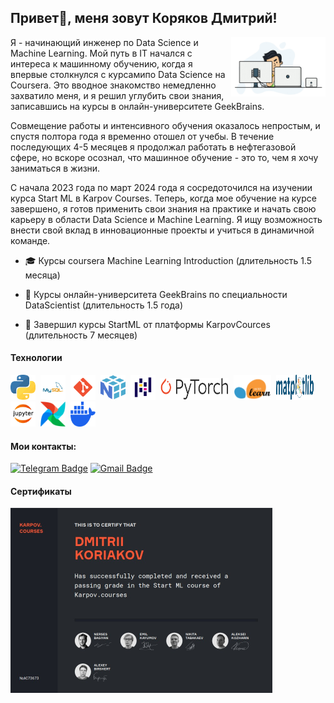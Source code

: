<!--
**koryakovda/koryakovda** is a ✨ _special_ ✨ repository because its `README.md` (this file) appears on your GitHub profile.

Here are some ideas to get you started:

- 🔭 I’m currently working on ...
- 🌱 I’m currently learning ...
- 👯 I’m looking to collaborate on ...
- 🤔 I’m looking for help with ...
- 💬 Ask me about ...
- 📫 How to reach me: ...
- 😄 Pronouns: ...
- ⚡ Fun fact: ...
-->
## Привет👋, меня зовут Коряков Дмитрий!
<!--Intro Section-->
<img src="https://github.com/abhinav-bohra/abhinav-bohra/blob/main/intro.gif" width="30%" align="right">
Я - начинающий инженер по Data Science и Machine Learning. Мой путь в IT начался с интереса к машинному обучению, когда я впервые столкнулся с курсамипо Data Science на Coursera. Это вводное знакомство немедленно захватило меня, и я решил углубить свои знания, записавшись на курсы в онлайн-университете GeekBrains.

Совмещение работы и интенсивного обучения оказалось непростым, и спустя полтора года я временно отошел от учебы. В течение последующих 4-5 месяцев я продолжал работать в нефтегазовой сфере, но вскоре осознал, что машинное обучение - это то, чем я хочу заниматься в жизни.

С начала 2023 года по март 2024 года я сосредоточился на изучении курса Start ML в Karpov Courses. Теперь, когда мое обучение на курсе завершено, я готов применить свои знания на практике и начать свою карьеру в области Data Science и Machine Learning. Я ищу возможность внести свой вклад в инновационные проекты и учиться в динамичной команде.

- :mortar_board:  Курсы coursera Machine Learning Introduction (длительность 1.5 месяца)

- :brain:  Курсы онлайн-университета GeekBrains по специальности DataScientist (длительность 1.5 года)

- :seedling: Завершил курсы StartML от платформы KarpovCources (длительность 7 месяцев)

<!--Skills Section-->
#### Технологии
<p align="left">
    <img src="https://github.com/koryakovda/koryakovda/blob/main/icons/python-logo.png" alt="python" width="40" height="40" title="Python" />&nbsp;
    <img src="https://github.com/koryakovda/koryakovda/blob/main/icons/mysql.png" alt="Sql" width="40" height="40" title="MySQL" />&nbsp;
    <img src="https://github.com/koryakovda/koryakovda/blob/main/icons/git.svg" alt="Git" width="40" height="40" title="Git" />&nbsp;
    <img src="https://github.com/koryakovda/koryakovda/blob/main/icons/numpy.svg" alt="Numpy" width="40" height="40" title="NumPy" />&nbsp;
    <img src="https://github.com/koryakovda/koryakovda/blob/main/icons/pandas.svg" alt="Pandas" width="40" height="40" title="Pandas" />&nbsp;    
    <img src="https://github.com/koryakovda/koryakovda/blob/main/icons/pytorch.png" alt="PyTorch" width="110" height="35" title="PyTorch" />&nbsp;
    <img src="https://github.com/koryakovda/koryakovda/blob/main/icons/scikit learn.png" alt="Scikit Learn" width="60" height="40" title="scikit-learn" />&nbsp;
    <img src="https://github.com/koryakovda/koryakovda/blob/main/icons/matplotlib.svg" alt="Matplotlib" width="60" height="40" title="Matplotlib" />&nbsp;
    <img src="https://github.com/koryakovda/koryakovda/blob/main/icons/jupyter.png" alt="Jupyter" width="40" height="40" title="Jupyter" />&nbsp;
    <img src="https://github.com/koryakovda/koryakovda/blob/main/icons/airflow_transparent.png" alt="Airflow" width="40" height="40" title="Airflow" />&nbsp;
    <img src="https://github.com/koryakovda/koryakovda/blob/main/icons/docker-mark-blue.svg" alt="Docker" width="40" height="40" title="Docker" />&nbsp;
</p>

<!--Contact Section-->
#### Мои контакты: 

[![Telegram Badge](https://img.shields.io/badge/-Dmitrii_Koriakov-blue?style=flat&logo=Telegram&logoColor=white)](https://t.me/Dmitriy_Koryakov) [![Gmail Badge](https://img.shields.io/badge/-Gmail-red?style=flat&logo=Gmail&logoColor=white)](mailto:koryakovda@gmail.com)

<!--Certificate Section-->
#### Сертификаты

<p align="left">
    <a href="https://lab.karpov.courses/certificate/7d067bd1-25e0-462c-ac5c-012b54c03339/en/" title="Сертификат доступен по нажатию">
        <img src="https://github.com/koryakovda/koryakovda/blob/main/icons/StartML KC.jpg" alt="StartML" width="419" height="296" />
    </a>
</p>



<!--GitHub Section-->
<!--
### GitHub статистика:

<a href="http://www.github.com/koryakovda"><img src="https://github-readme-stats.vercel.app/api?username=koryakovda&show_icons=true&hide=&count_private=true&title_color=0891b2&text_color=ffffff&icon_color=0891b2&bg_color=1c1917&hide_border=true&show_icons=true" alt="KoriakovDmitrii's GitHub stats" /></a>

-->
